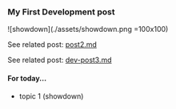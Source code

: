 ### My First Development post

![showdown](./assets/showdown.png =100x100)

See related post: [post2.md](../post2.md)

See related post: [dev-post3.md](./dev-post3.md)

#### For today...
- topic 1 (showdown)
